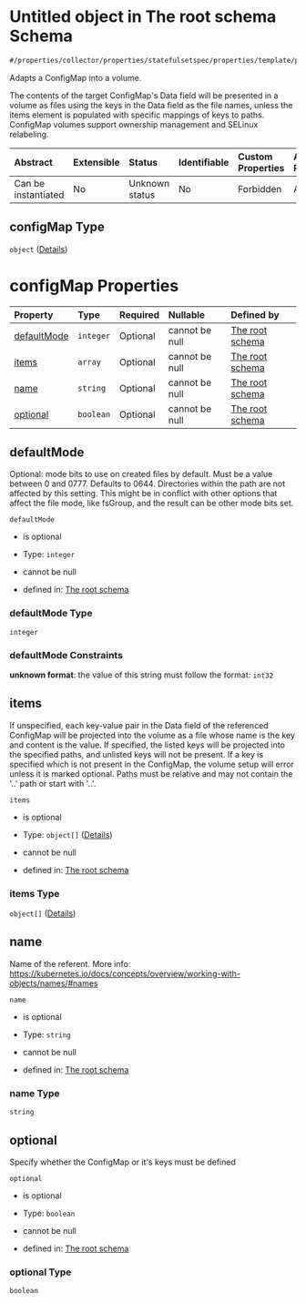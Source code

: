 # Untitled object in The root schema Schema

```txt
#/properties/collector/properties/statefulsetspec/properties/template/properties/spec/properties/volumes/items/properties/configmap#/properties/collector/properties/statefulsetSpec/properties/template/properties/spec/properties/volumes/items/properties/configMap
```

Adapts a ConfigMap into a volume.

The contents of the target ConfigMap's Data field will be presented in a volume as files using the keys in the Data field as the file names, unless the items element is populated with specific mappings of keys to paths. ConfigMap volumes support ownership management and SELinux relabeling.

| Abstract            | Extensible | Status         | Identifiable | Custom Properties | Additional Properties | Access Restrictions | Defined In                                                        |
| :------------------ | :--------- | :------------- | :----------- | :---------------- | :-------------------- | :------------------ | :---------------------------------------------------------------- |
| Can be instantiated | No         | Unknown status | No           | Forbidden         | Allowed               | none                | [values.schema.json\*](values.schema.json "open original schema") |

## configMap Type

`object` ([Details](values-properties-the-collector-schema-properties-statefulsetspec-properties-template-properties-spec-properties-volumes-items-properties-configmap.md))

# configMap Properties

| Property                    | Type      | Required | Nullable       | Defined by                                                                                                                                                                                                                                                                                                                                                                                                                                                                                         |
| :-------------------------- | :-------- | :------- | :------------- | :------------------------------------------------------------------------------------------------------------------------------------------------------------------------------------------------------------------------------------------------------------------------------------------------------------------------------------------------------------------------------------------------------------------------------------------------------------------------------------------------- |
| [defaultMode](#defaultmode) | `integer` | Optional | cannot be null | [The root schema](values-properties-the-collector-schema-properties-statefulsetspec-properties-template-properties-spec-properties-volumes-items-properties-configmap-properties-defaultmode.md "#/properties/collector/properties/statefulsetspec/properties/template/properties/spec/properties/volumes/items/properties/defaultmode#/properties/collector/properties/statefulsetSpec/properties/template/properties/spec/properties/volumes/items/properties/configMap/properties/defaultMode") |
| [items](#items)             | `array`   | Optional | cannot be null | [The root schema](values-properties-the-collector-schema-properties-statefulsetspec-properties-template-properties-spec-properties-volumes-items-properties-configmap-properties-items.md "#/properties/collector/properties/statefulsetspec/properties/template/properties/spec/properties/volumes/items/properties/items#/properties/collector/properties/statefulsetSpec/properties/template/properties/spec/properties/volumes/items/properties/configMap/properties/items")                   |
| [name](#name)               | `string`  | Optional | cannot be null | [The root schema](values-properties-the-collector-schema-properties-statefulsetspec-properties-template-properties-spec-properties-volumes-items-properties-configmap-properties-name.md "#/properties/collector/properties/statefulsetspec/properties/template/properties/spec/properties/volumes/items/properties/name#/properties/collector/properties/statefulsetSpec/properties/template/properties/spec/properties/volumes/items/properties/configMap/properties/name")                      |
| [optional](#optional)       | `boolean` | Optional | cannot be null | [The root schema](values-properties-the-collector-schema-properties-statefulsetspec-properties-template-properties-spec-properties-volumes-items-properties-configmap-properties-optional.md "#/properties/collector/properties/statefulsetspec/properties/template/properties/spec/properties/volumes/items/properties/optional#/properties/collector/properties/statefulsetSpec/properties/template/properties/spec/properties/volumes/items/properties/configMap/properties/optional")          |

## defaultMode

Optional: mode bits to use on created files by default. Must be a value between 0 and 0777. Defaults to 0644. Directories within the path are not affected by this setting. This might be in conflict with other options that affect the file mode, like fsGroup, and the result can be other mode bits set.

`defaultMode`

*   is optional

*   Type: `integer`

*   cannot be null

*   defined in: [The root schema](values-properties-the-collector-schema-properties-statefulsetspec-properties-template-properties-spec-properties-volumes-items-properties-configmap-properties-defaultmode.md "#/properties/collector/properties/statefulsetspec/properties/template/properties/spec/properties/volumes/items/properties/defaultmode#/properties/collector/properties/statefulsetSpec/properties/template/properties/spec/properties/volumes/items/properties/configMap/properties/defaultMode")

### defaultMode Type

`integer`

### defaultMode Constraints

**unknown format**: the value of this string must follow the format: `int32`

## items

If unspecified, each key-value pair in the Data field of the referenced ConfigMap will be projected into the volume as a file whose name is the key and content is the value. If specified, the listed keys will be projected into the specified paths, and unlisted keys will not be present. If a key is specified which is not present in the ConfigMap, the volume setup will error unless it is marked optional. Paths must be relative and may not contain the '..' path or start with '..'.

`items`

*   is optional

*   Type: `object[]` ([Details](values-properties-the-collector-schema-properties-statefulsetspec-properties-template-properties-spec-properties-volumes-items-properties-configmap-properties-items-items.md))

*   cannot be null

*   defined in: [The root schema](values-properties-the-collector-schema-properties-statefulsetspec-properties-template-properties-spec-properties-volumes-items-properties-configmap-properties-items.md "#/properties/collector/properties/statefulsetspec/properties/template/properties/spec/properties/volumes/items/properties/items#/properties/collector/properties/statefulsetSpec/properties/template/properties/spec/properties/volumes/items/properties/configMap/properties/items")

### items Type

`object[]` ([Details](values-properties-the-collector-schema-properties-statefulsetspec-properties-template-properties-spec-properties-volumes-items-properties-configmap-properties-items-items.md))

## name

Name of the referent. More info: <https://kubernetes.io/docs/concepts/overview/working-with-objects/names/#names>

`name`

*   is optional

*   Type: `string`

*   cannot be null

*   defined in: [The root schema](values-properties-the-collector-schema-properties-statefulsetspec-properties-template-properties-spec-properties-volumes-items-properties-configmap-properties-name.md "#/properties/collector/properties/statefulsetspec/properties/template/properties/spec/properties/volumes/items/properties/name#/properties/collector/properties/statefulsetSpec/properties/template/properties/spec/properties/volumes/items/properties/configMap/properties/name")

### name Type

`string`

## optional

Specify whether the ConfigMap or it's keys must be defined

`optional`

*   is optional

*   Type: `boolean`

*   cannot be null

*   defined in: [The root schema](values-properties-the-collector-schema-properties-statefulsetspec-properties-template-properties-spec-properties-volumes-items-properties-configmap-properties-optional.md "#/properties/collector/properties/statefulsetspec/properties/template/properties/spec/properties/volumes/items/properties/optional#/properties/collector/properties/statefulsetSpec/properties/template/properties/spec/properties/volumes/items/properties/configMap/properties/optional")

### optional Type

`boolean`
